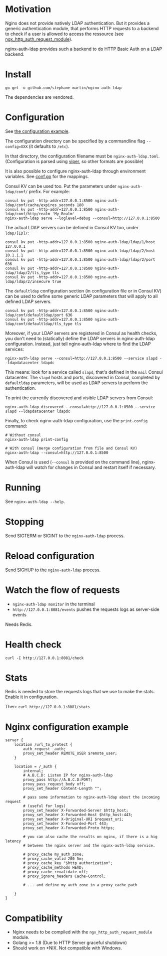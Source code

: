 # Motivation

Nginx does not provide natively LDAP authentication. But it provides a generic
authentication module, that performs HTTP requests to a backend to check if 
a user is allowed to access the ressource
(see [ngx_http_auth_request_module](http://nginx.org/en/docs/http/ngx_http_auth_request_module.html)).

nginx-auth-ldap provides such a backend to do HTTP Basic Auth on a LDAP backend.

# Install

`go get -u github.com/stephane-martin/nginx-auth-ldap`

The dependencies are vendored.

# Configuration

See [the configuration example](https://github.com/stephane-martin/nginx-auth-ldap/blob/master/nginx-auth-ldap.example.toml).

The configuration directory can be specified by a commandline flag
`--config=XXX` (it defaults to `/etc`).

In that directory, the configuration filename must be `nginx-auth-ldap.toml`.
(Configuration is parsed using [viper](https://github.com/spf13/viper), so other
formats are possible)

It is also possible to configure nginx-auth-ldap through environment variables.
See [conf.go](https://github.com/stephane-martin/nginx-auth-ldap/blob/master/conf/conf.go)
for the mappings.

Consul KV can be used too. Put the parameters under `nginx-auth-ldap/conf/` prefix.
For example:

```
consul kv put -http-addr=127.0.0.1:8500 nginx-auth-ldap/conf/cache/expires_seconds 180
consul kv put -http-addr=127.0.0.1:8500 nginx-auth-ldap/conf/http/realm 'My Realm'
nginx-auth-ldap serve --loglevel=debug --consul=http://127.0.0.1:8500
```

The actual LDAP servers can be defined in Consul KV too, under `ldap/[ID]/`:

```
consul kv put -http-addr=127.0.0.1:8500 nginx-auth-ldap/ldap/1/host 127.0.0.1
consul kv put -http-addr=127.0.0.1:8500 nginx-auth-ldap/ldap/2/host 10.1.1.1
consul kv put -http-addr=127.0.0.1:8500 nginx-auth-ldap/ldap/2/port 636
consul kv put -http-addr=127.0.0.1:8500 nginx-auth-ldap/ldap/2/tls_type tls
consul kv put -http-addr=127.0.0.1:8500 nginx-auth-ldap/ldap/2/insecure true
```

The `defaultldap` configuration section (in configuration file or in Consul KV)
can be used to define some generic LDAP parameters that will apply to all defined
LDAP servers.

```
consul kv put -http-addr=127.0.0.1:8500 nginx-auth-ldap/conf/defaultldap/port 636
consul kv put -http-addr=127.0.0.1:8500 nginx-auth-ldap/conf/defaultldap/tls_type tls
```

Moreover, if your LDAP servers are registered in Consul as health checks, you
don't need to (statically) define the LDAP servers in nginx-auth-ldap
configuration. Instead, just tell nginx-auth-ldap where to find the LDAP
services:

```
nginx-auth-ldap serve --consul=http://127.0.0.1:8500 --service slapd --ldapdatacenter ldapdc
```

This means: look for a service called `slapd`, that's defined in the `mail`
Consul datacenter. The `slapd` hosts and ports, discovered in Consul, completed by
`defaultldap` parameters, will be used as LDAP servers to perform the 
authentication.

To print the currently discovered and visible LDAP servers from Consul:

```
nginx-auth-ldap discovered --consul=http://127.0.0.1:8500 --service slapd --ldapdatacenter ldapdc
```

Finally, to check nginx-auth-ldap configuration, use the `print-config` command:

```
# Without consul
nginx-auth-ldap print-config

# With consul (merge configuration from file and Consul KV)
nginx-auth-ldap --consul=http://127.0.0.1:8500
```

When Consul is used (`--consul` is provided on the command line), nginx-auth-ldap
will watch for changes in Consul and restart itself if necessary.

# Running

See `nginx-auth-ldap --help`.

# Stopping

Send SIGTERM or SIGINT to the `nginx-auth-ldap` process.

# Reload configuration

Send SIGHUP to the `nginx-auth-ldap` process.

# Watch the flow of requests

- `nginx-auth-ldap monitor` in the terminal
- `http://127.0.0.1:8081/events` pushes the requests logs as server-side events

Needs Redis.

# Health check

`curl -I http://127.0.0.1:8081/check`

# Stats

Redis is needed to store the requests logs that we use to make the stats. Enable
it in configuration.

Then: `curl http://127.0.0.1:8081/stats`


# Nginx configuration example

```nginx
server {
    location /url_to_protect {
        auth_request _auth; 
        proxy_set_header REMOTE_USER $remote_user;
    }

    location = /_auth {
        internal;
        # A.B.C.D: Listen IP for nginx-auth-ldap
        proxy_pass http://A.B.C.D:PORT;
        proxy_pass_request_body off;
        proxy_set_header Content-Length "";

        # pass some information to nginx-auth-ldap about the incoming request
        # (useful for logs)
        proxy_set_header X-Forwarded-Server $http_host;
        proxy_set_header X-Forwarded-Host $http_host:443;
        proxy_set_header X-Original-URI $request_uri;
        proxy_set_header X-Forwarded-Port 443;
        proxy_set_header X-Forwarded-Proto https;

        # you can also cache the results on nginx, if there is a hig latency
        # between the nginx server and the nginx-auth-ldap service.

        # proxy_cache my_auth_zone;
        # proxy_cache_valid 200 5m;
        # proxy_cache_key "$http_authorization";
        # proxy_cache_methods HEAD;
        # proxy_cache_revalidate off;
        # proxy_ignore_headers Cache-Control;

        # ... and define my_auth_zone in a proxy_cache_path

    }
}
```

# Compatibility

- Nginx needs to be compiled with the `ngx_http_auth_request_module` module.
- Golang >= 1.8 (Due to HTTP Server graceful shutdown)
- Should work on *NIX. Not compatible with Windows.



